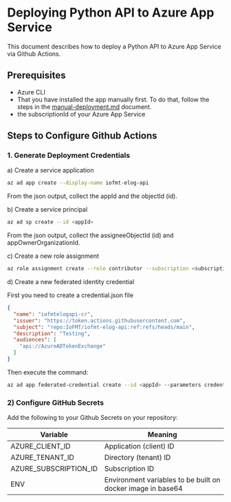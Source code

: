 # Deploying Python API to Azure App Service

This document describes how to deploy a Python API to Azure App Service via Github Actions.

## Prerequisites

- Azure CLI
- That you have installed the app manually first. To do that, follow the steps in the [manual-deployment.md](manual-deployment.md) document.
- the subscriptionId of your Azure App Service


## Steps to Configure Github Actions

### 1. Generate Deployment Credentials

a) Create a service application

```bash
az ad app create --display-name iofmt-elog-api
```

From the json output, collect the appId and the objectId (id).

b) Create a service principal

```bash
az ad sp create --id <appId>
```

From the json output, collect the assigneeObjectId (id) and appOwnerOrganizationId.

c) Create a new role assignment

```bash
az role assignment create --role contributor --subscription <subscriptionId> --assignee-object-id  <assigneObjectId> --scope /subscriptions/<subscriptionId>/resourceGroups/inception-api-rg/providers/Microsoft.Web/sites/iofmtelogapi --assignee-principal-type ServicePrincipal
```

d) Create a new federated identity credential

First you need to create a credential.json file

```json
{
  "name": "iofmtelogapi-cr",
  "issuer": "https://token.actions.githubusercontent.com",
  "subject": "repo:IoFMT/iofmt-elog-api:ref:refs/heads/main",
  "description": "Testing",
  "audiences": [
    "api://AzureADTokenExchange"
  ]
}
```

Then execute the command:

```bash
az ad app federated-credential create --id <appId> --parameters credential.json  
```

### 2) Configure GitHub Secrets

Add the following to your Github Secrets on your repository:

| Variable | Meaning |
|--------------|-----------------------|
| AZURE_CLIENT_ID | Application (client) ID |
| AZURE_TENANT_ID |	Directory (tenant) ID |
| AZURE_SUBSCRIPTION_ID |	Subscription ID |
| ENV | Environment variables to be built on docker image in base64 |

<!-- TODO: add explanation on how to fill the ENV variable -->
